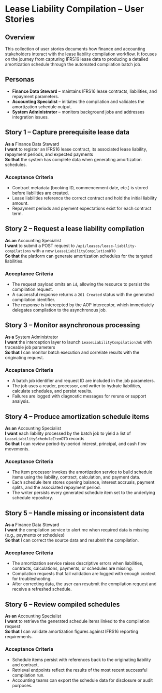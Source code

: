 # Lease Liability Compilation – User Stories

## Overview
This collection of user stories documents how finance and accounting stakeholders interact with the lease liability compilation workflow. It focuses on the journey from capturing IFRS16 lease data to producing a detailed amortization schedule through the automated compilation batch job.

## Personas
- **Finance Data Steward** – maintains IFRS16 lease contracts, liabilities, and repayment parameters.
- **Accounting Specialist** – initiates the compilation and validates the amortization schedule output.
- **System Administrator** – monitors background jobs and addresses integration issues.

## Story 1 – Capture prerequisite lease data
**As a** Finance Data Steward  
**I want** to register an IFRS16 lease contract, its associated lease liability, repayment periods, and expected payments  
**So that** the system has complete data when generating amortization schedules.

### Acceptance Criteria
- Contract metadata (booking ID, commencement date, etc.) is stored before liabilities are created.
- Lease liabilities reference the correct contract and hold the initial liability amount.
- Repayment periods and payment expectations exist for each contract term.

## Story 2 – Request a lease liability compilation
**As an** Accounting Specialist  
**I want** to submit a POST request to `/api/leases/lease-liability-compilations` with a new `LeaseLiabilityCompilationDTO`  
**So that** the platform can generate amortization schedules for the targeted liabilities.

### Acceptance Criteria
- The request payload omits an `id`, allowing the resource to persist the compilation request.
- A successful response returns a `201 Created` status with the generated compilation identifier.
- The response is intercepted by the AOP interceptor, which immediately delegates compilation to the asynchronous job.

## Story 3 – Monitor asynchronous processing
**As a** System Administrator  
**I want** the interception layer to launch `LeaseLiabilityCompilationJob` with traceable job parameters  
**So that** I can monitor batch execution and correlate results with the originating request.

### Acceptance Criteria
- A batch job identifier and request ID are included in the job parameters.
- The job uses a reader, processor, and writer to hydrate liabilities, calculate schedules, and persist results.
- Failures are logged with diagnostic messages for reruns or support analysis.

## Story 4 – Produce amortization schedule items
**As an** Accounting Specialist  
**I want** each liability processed by the batch job to yield a list of `LeaseLiabilityScheduleItemDTO` records  
**So that** I can review period-by-period interest, principal, and cash flow movements.

### Acceptance Criteria
- The item processor invokes the amortization service to build schedule items using the liability, contract, calculation, and payment data.
- Each schedule item stores opening balance, interest accruals, payment splits, and the associated repayment period.
- The writer persists every generated schedule item set to the underlying schedule repository.

## Story 5 – Handle missing or inconsistent data
**As a** Finance Data Steward  
**I want** the compilation service to alert me when required data is missing (e.g., payments or schedules)  
**So that** I can correct the source data and resubmit the compilation.

### Acceptance Criteria
- The amortization service raises descriptive errors when liabilities, contracts, calculations, payments, or schedules are missing.
- Compilation requests that fail validation are logged with enough context for troubleshooting.
- After correcting data, the user can resubmit the compilation request and receive a refreshed schedule.

## Story 6 – Review compiled schedules
**As an** Accounting Specialist  
**I want** to retrieve the generated schedule items linked to the compilation request  
**So that** I can validate amortization figures against IFRS16 reporting requirements.

### Acceptance Criteria
- Schedule items persist with references back to the originating liability and contract.
- Retrieval endpoints reflect the results of the most recent successful compilation run.
- Accounting teams can export the schedule data for disclosure or audit purposes.
